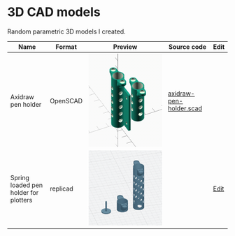 # 3D CAD models

Random parametric 3D models I created.

|Name|Format|Preview|Source code|Edit|
|-|-|-|-|-|
|Axidraw pen holder|OpenSCAD|![](./axidraw-pen-holder/preview.png)|[axidraw-pen-holder.scad](./axidraw-pen-holder/pigma-micron-holder.scad)|
|Spring loaded pen holder for plotters|replicad|![spring-loaded-pen-holder.js](./spring-loaded-pen-holder/preview.png)|[](./spring-loaded-pen-holder/spring-loaded-pen-holder.js)|[Edit](https://studio.replicad.xyz/workbench?from-url=https://raw.githubusercontent.com/Stanko/3d-cad-models/dev/spring-loaded-pen-holder/spring-loaded-pen-holder.js)|
